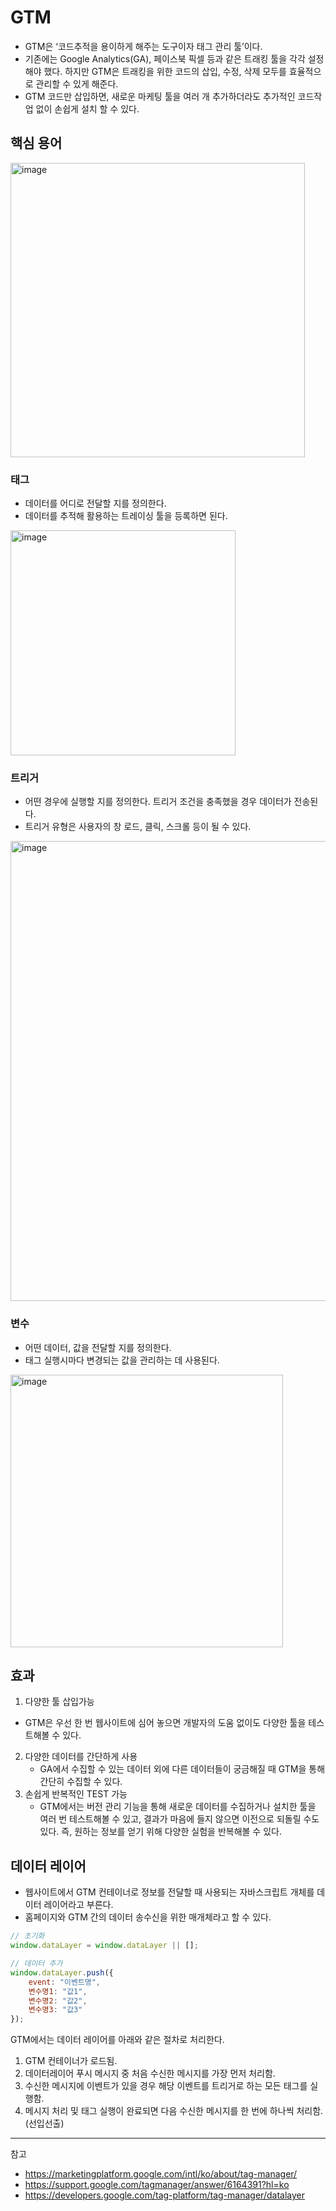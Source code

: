 # GTM

- GTM은 ‘코드추적을 용이하게 해주는 도구이자 태그 관리 툴’이다.
- 기존에는 Google Analytics(GA), 페이스북 픽셀 등과 같은 트래킹 툴을 각각 설정해야 했다. 하지만 GTM은 트래킹을 위한 코드의 삽입, 수정, 삭제 모두를 효율적으로 관리할 수 있게 해준다.
- GTM 코드만 삽입하면, 새로운 마케팅 툴을 여러 개 추가하더라도 추가적인 코드작업 없이 손쉽게 설치 할 수 있다.

## 핵심 용어

<img width="471" alt="image" src="https://github.com/rlaisqls/TIL/assets/81006587/66772700-03d5-4615-9c97-94093404fe32">

### **태그**
- 데이터를 어디로 전달할 지를 정의한다.
- 데이터를 추적해 활용하는 트레이싱 툴을 등록하면 된다.

<img width="360" alt="image" src="https://github.com/rlaisqls/TIL/assets/81006587/a28cfeac-13f0-4d08-9348-55d5f17307e9">


### **트리거**

- 어떤 경우에 실행할 지를 정의한다. 트리거 조건을 충족했을 경우 데이터가 전송된다.
- 트리거 유형은 사용자의 창 로드, 클릭, 스크롤 등이 될 수 있다.

<img width="736" alt="image" src="https://github.com/rlaisqls/TIL/assets/81006587/60423552-404e-4a3d-bd8f-a91397acd0ab">

### **변수**

- 어떤 데이터, 값을 전달할 지를 정의한다.
- 태그 실행시마다 변경되는 값을 관리하는 데 사용된다.

<img width="436" alt="image" src="https://github.com/rlaisqls/TIL/assets/81006587/320189e8-a412-442d-bb29-3c8d34832f0a">

## 효과

1. 다양한 툴 삽입가능
  - GTM은 우선 한 번 웹사이트에 심어 놓으면 개발자의 도움 없이도 다양한 툴을 테스트해볼 수 있다.
2. 다양한 데이터를 간단하게 사용
   - GA에서 수집할 수 있는 데이터 외에 다른 데이터들이 궁금해질 때 GTM을 통해 간단히 수집할 수 있다.
3. 손쉽게 반복적인 TEST 가능
   - GTM에서는 버전 관리 기능을 통해 새로운 데이터를 수집하거나 설치한 툴을 여러 번 테스트해볼 수 있고, 결과가 마음에 들지 않으면 이전으로 되돌릴 수도 있다. 즉, 원하는 정보를 얻기 위해 다양한 실험을 반복해볼 수 있다.

## 데이터 레이어

- 웹사이트에서 GTM 컨테이너로 정보를 전달할 때 사용되는 자바스크립트 개체를 데이터 레이어라고 부른다.
- 홈페이지와 GTM 간의 데이터 송수신을 위한 매개체라고 할 수 있다.

```js
// 초기화
window.dataLayer = window.dataLayer || [];

// 데이터 추가
window.dataLayer.push({
	event: "이벤트명",
 	변수명1: "값1",
	변수명2: "값2",
	변수명3: "값3"
});
```

GTM에서는 데이터 레이어를 아래와 같은 절차로 처리한다.

1. GTM 컨테이너가 로드됨.
2. 데이터레이어 푸시 메시지 중 처음 수신한 메시지를 가장 먼저 처리함.
3. 수신한 메시지에 이벤트가 있을 경우 해당 이벤트를 트리거로 하는 모든 태그를 실행함.
4. 메시지 처리 및 태그 실행이 완료되면 다음 수신한 메시지를 한 번에 하나씩 처리함. (선입선출)

---
참고
- https://marketingplatform.google.com/intl/ko/about/tag-manager/
- https://support.google.com/tagmanager/answer/6164391?hl=ko
- https://developers.google.com/tag-platform/tag-manager/datalayer
